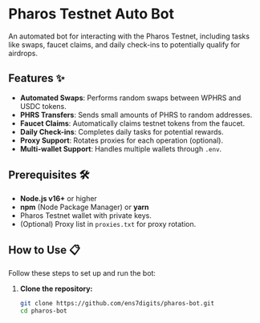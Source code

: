 # Pharos Testnet Auto Bot

An automated bot for interacting with the Pharos Testnet, including tasks like swaps, faucet claims, and daily check-ins to potentially qualify for airdrops.

## Features ✨

- **Automated Swaps**: Performs random swaps between WPHRS and USDC tokens.
- **PHRS Transfers**: Sends small amounts of PHRS to random addresses.
- **Faucet Claims**: Automatically claims testnet tokens from the faucet.
- **Daily Check-ins**: Completes daily tasks for potential rewards.
- **Proxy Support**: Rotates proxies for each operation (optional).
- **Multi-wallet Support**: Handles multiple wallets through `.env`.

## Prerequisites 🛠️

- **Node.js v16+** or higher
- **npm** (Node Package Manager) or **yarn**
- Pharos Testnet wallet with private keys.
- (Optional) Proxy list in `proxies.txt` for proxy rotation.

## How to Use 📋

Follow these steps to set up and run the bot:

1. **Clone the repository:**

   ```bash
   git clone https://github.com/ens7digits/pharos-bot.git
   cd pharos-bot

